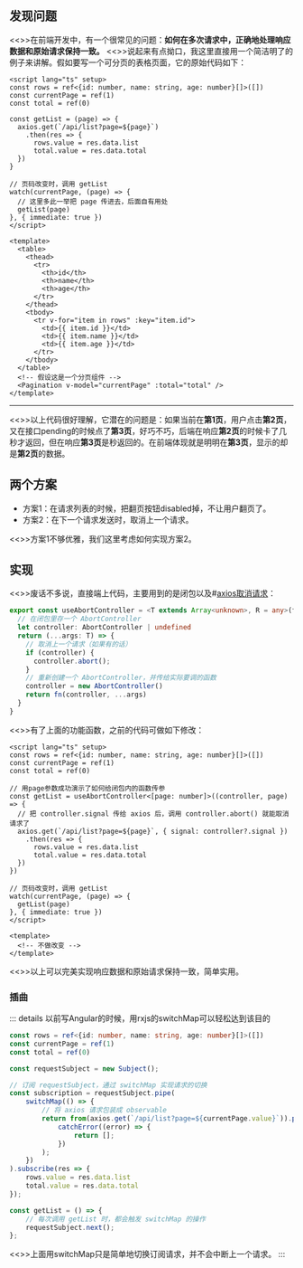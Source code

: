 ## 发现问题
<<>>在前端开发中，有一个很常见的问题：**如何在多次请求中，正确地处理响应数据和原始请求保持一致。**
<<>>说起来有点拗口，我这里直接用一个简洁明了的例子来讲解。假如要写一个可分页的表格页面，它的原始代码如下：
```vue
<script lang="ts" setup>
const rows = ref<{id: number, name: string, age: number}[]>([])
const currentPage = ref(1)
const total = ref(0)

const getList = (page) => {
  axios.get(`/api/list?page=${page}`)
    .then(res => {
      rows.value = res.data.list
      total.value = res.data.total
  })
}

// 页码改变时，调用 getList
watch(currentPage, (page) => {
  // 这里多此一举把 page 传进去，后面自有用处
  getList(page)
}, { immediate: true })
</script>

<template>
  <table>
    <thead>
      <tr>
        <th>id</th>
        <th>name</th>
        <th>age</th>
      </tr>
    </thead>
    <tbody>
      <tr v-for="item in rows" :key="item.id">
        <td>{{ item.id }}</td>
        <td>{{ item.name }}</td>
        <td>{{ item.age }}</td>
      </tr>
    </tbody>
  </table>
  <!-- 假设这是一个分页组件 -->
  <Pagination v-model="currentPage" :total="total" />
</template>
```

---

<<>>以上代码很好理解，它潜在的问题是：如果当前在**第1页**，用户点击**第2页**，又在接口pending的时候点了**第3页**，好巧不巧，后端在响应**第2页**的时候卡了几秒才返回，但在响应**第3页**是秒返回的。在前端体现就是明明在**第3页**，显示的却是**第2页**的数据。

## 两个方案
* 方案1：在请求列表的时候，把翻页按钮disabled掉，不让用户翻页了。
* 方案2：在下一个请求发送时，取消上一个请求。

<<>>方案1不够优雅，我们这里考虑如何实现方案2。

## 实现

<<>>废话不多说，直接端上代码，主要用到的是闭包以及#[axios取消请求](https://axios-http.com/docs/cancellation)：
```ts
export const useAbortController = <T extends Array<unknown>, R = any>(fn: (controller?: AbortController, ...args: T) => Promise<AxiosResponse<R>>) => {
  // 在闭包里存一个 AbortController
  let controller: AbortController | undefined
  return (...args: T) => {
    // 取消上一个请求（如果有的话）
    if (controller) {
      controller.abort();
    }
    // 重新创建一个 AbortController，并传给实际要调的函数
    controller = new AbortController()
    return fn(controller, ...args)
  }
}
```
<<>>有了上面的功能函数，之前的代码可做如下修改：
```vue
<script lang="ts" setup>
const rows = ref<{id: number, name: string, age: number}[]>([])
const currentPage = ref(1)
const total = ref(0)

// 用page参数成功演示了如何给闭包内的函数传参
const getList = useAbortController<[page: number]>((controller, page) => {
  // 把 controller.signal 传给 axios 后，调用 controller.abort() 就能取消请求了
  axios.get(`/api/list?page=${page}`, { signal: controller?.signal })
    .then(res => {
      rows.value = res.data.list
      total.value = res.data.total
  })
})

// 页码改变时，调用 getList
watch(currentPage, (page) => {
  getList(page)
}, { immediate: true })
</script>

<template>
  <!-- 不做改变 -->
</template>
```
<<>>以上可以完美实现响应数据和原始请求保持一致，简单实用。


### 插曲

::: details 以前写Angular的时候，用rxjs的switchMap可以轻松达到该目的
```ts
const rows = ref<{id: number, name: string, age: number}[]>([])
const currentPage = ref(1)
const total = ref(0)

const requestSubject = new Subject();

// 订阅 requestSubject，通过 switchMap 实现请求的切换
const subscription = requestSubject.pipe(
    switchMap(() => {
        // 将 axios 请求包装成 observable
        return from(axios.get(`/api/list?page=${currentPage.value}`)).pipe(
            catchError((error) => {
                return [];
            })
        );
    })
).subscribe(res => {
    rows.value = res.data.list
    total.value = res.data.total
});

const getList = () => {
    // 每次调用 getList 时，都会触发 switchMap 的操作
    requestSubject.next();
};
```
<<>>上面用switchMap只是简单地切换订阅请求，并不会中断上一个请求。
:::